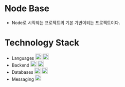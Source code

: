 
# Node Base

- Node로 시작되는 프로젝트의 기본 기반이되는 프로젝트이다.


# Technology Stack
<ul>
  <li>Languages
    <img height="20" src="https://img.shields.io/badge/javascript-F7DF1E?style=for-the-badge&logo=javascript&logoColor=white">
    <img height="20" src="https://img.shields.io/badge/typescript-007ACC?style=for-the-badge&logo=typescript&logoColor=white">
  </li>
  <li>Backend
    <img height="20" src="https://img.shields.io/badge/Node.js-43853D?style=for-the-badge&logo=node.js&logoColor=white">
    <img height="20" src="https://img.shields.io/badge/Express.js-000000?style=for-the-badge&logo=express&logoColor=white">
 </li>
  <li>Databases
    <img height="20" src="https://img.shields.io/badge/MySQL-4479A1?style=for-the-badge&logo=MySQL&logoColor=white">
    <img height="20" src="https://img.shields.io/badge/MongoDB-47A248?style=for-the-badge&logo=mongodb&logoColor=white">  
  </li>
  <li>Messaging
    <img height="20" src="https://img.shields.io/badge/MQTT-FF6600?style=for-the-badge&logo=eclipse-mosquitto&logoColor=white">
  </li>

</ul>